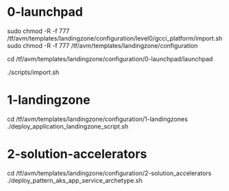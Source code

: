 # 0-launchpad
sudo chmod -R -f 777 /tf/avm/templates/landingzone/configuration/level0/gcci_platform/import.sh
sudo chmod -R -f 777 /tf/avm/templates/landingzone/configuration

cd /tf/avm/templates/landingzone/configuration/0-launchpad/launchpad

./scripts/import.sh

# 1-landingzone

cd /tf/avm/templates/landingzone/configuration/1-landingzones
./deploy_application_landingzone_script.sh


# 2-solution-accelerators

cd /tf/avm/templates/landingzone/configuration/2-solution_accelerators
./deploy_pattern_aks_app_service_archetype.sh
